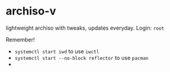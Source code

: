 # archiso-v
lightweight archiso with tweaks, updates everyday. Login: `root`<br />

Remember!
- `systemctl start iwd` to use `iwctl`
- `systemctl start --no-block reflector` to use `pacman`
- 

